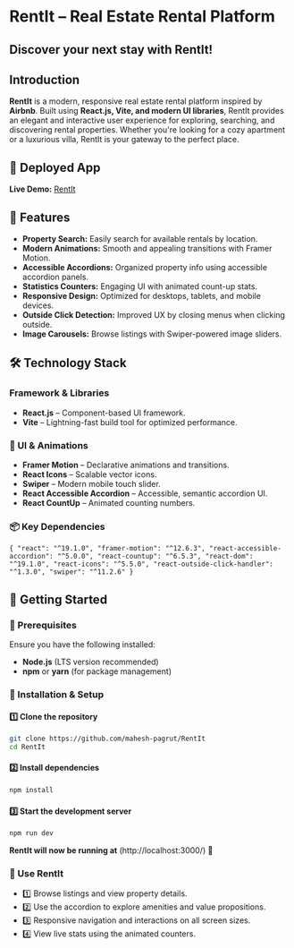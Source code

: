 # RentIt – Real Estate Rental Platform
## Discover your next stay with RentIt!

## Introduction
**RentIt** is a modern, responsive real estate rental platform inspired by **Airbnb**. Built using **React.js, Vite, and modern UI libraries**, RentIt provides an elegant and interactive user experience for exploring, searching, and discovering rental properties.
Whether you're looking for a cozy apartment or a luxurious villa, RentIt is your gateway to the perfect place.

## 🚀 Deployed App
**Live Demo:** [RentIt](https://rent-it-vert.vercel.app/)

## 📌 Features
- **Property Search:** Easily search for available rentals by location.
- **Modern Animations:** Smooth and appealing transitions with Framer Motion.
- **Accessible Accordions:** Organized property info using accessible accordion panels.
- **Statistics Counters:** Engaging UI with animated count-up stats.
- **Responsive Design:** Optimized for desktops, tablets, and mobile devices.
- **Outside Click Detection:** Improved UX by closing menus when clicking outside.
- **Image Carousels:** Browse listings with Swiper-powered image sliders.
  
## 🛠 Technology Stack
### Framework & Libraries
- **React.js** – Component-based UI framework.
- **Vite** – Lightning-fast build tool for optimized performance.

### 📌 UI & Animations
- **Framer Motion** – Declarative animations and transitions.
- **React Icons** – Scalable vector icons.
- **Swiper** – Modern mobile touch slider.
- **React Accessible Accordion** – Accessible, semantic accordion UI.
- **React CountUp** – Animated counting numbers.

### 📦 Key Dependencies
`
{
  "react": "^19.1.0",
  "framer-motion": "^12.6.3",
  "react-accessible-accordion": "^5.0.0",
  "react-countup": "^6.5.3",
  "react-dom": "^19.1.0",
  "react-icons": "^5.5.0",
  "react-outside-click-handler": "^1.3.0",
  "swiper": "^11.2.6"
}
`

## 🚀 Getting Started

### 📌 Prerequisites
Ensure you have the following installed:
- **Node.js** (LTS version recommended)
- **npm** or **yarn** (for package management)

### 📂 Installation & Setup
#### 1️⃣ Clone the repository
```sh
git clone https://github.com/mahesh-pagrut/RentIt
cd RentIt
```
#### 2️⃣ Install dependencies
```sh
npm install
```
#### 3️⃣ Start the development server
```sh
npm run dev
```
**RentIt will now be running at**  (http://localhost:3000/) 🎉

### 📸 Use RentIt

- 1️⃣  Browse listings and view property details.
- 2️⃣  Use the accordion to explore amenities and value propositions.
- 3️⃣  Responsive navigation and interactions on all screen sizes.
- 4️⃣  View live stats using the animated counters.
